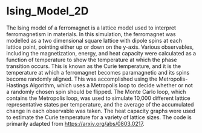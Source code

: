 # Ising_Model_2D
The Ising model of a ferromagnet is a lattice model used to interpret ferromagnetism in materials. In this simulation, the ferromagnet was modelled as a two dimensional square lattice with dipole spins at each lattice point, pointing either up or down on the y-axis. Various observables, including the magnetization, energy, and heat capacity were calculated as a function of temperature to show the temperature at which the phase transition occurs. This is known as the Curie temperature, and it is the temperature at which a ferromagnet becomes paramagnetic and its spins become randomly aligned. This was accomplished using the Metropolis-Hastings Algorithm, which uses a Metropolis loop to decide whether or not a randomly chosen spin should be flipped. The Monte Carlo loop, which contains the Metropolis loop, was used to simulate 10,000 different lattice representative states per temperature, and the average of the accumulated change in each observable was taken. The heat capacity graphs were used to estimate the Curie temperature for a variety of lattice sizes. The code is primarily adapted from https://arxiv.org/abs/0803.0217.
